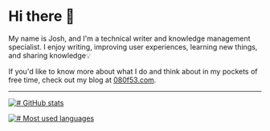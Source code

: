 # Hi there 👋

My name is Josh, and I'm a technical writer and knowledge management specialist. I enjoy writing, improving user experiences, learning new things, and sharing knowledge💡

If you'd like to know more about what I do and think about in my pockets of free time, check out my blog at [080f53.com](https://www.080f53.com/blog/).

-----

[![# GitHub stats](https://github-readme-stats.vercel.app/api?username=josh-wong&include_all_commits=true&show_icons=true)](#)

[![# Most used languages](https://github-readme-stats.vercel.app/api/top-langs?username=josh-wong&langs_count=10)](#)
